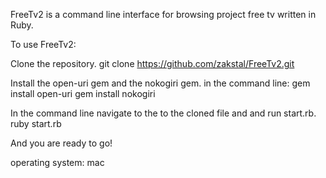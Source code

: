 FreeTv2 is a command line interface for browsing project free tv written in Ruby.

To use FreeTv2:

Clone the repository.
  git clone https://github.com/zakstal/FreeTv2.git

Install the open-uri gem and the nokogiri gem.
  in the command line:
  gem install open-uri
  gem install nokogiri

In the command line navigate to the to the cloned file and and run start.rb.
  ruby start.rb

And you are ready to go!

operating system: mac 
